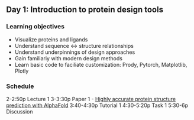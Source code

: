 ## Day 1: Introduction to protein design tools

### Learning objectives
- Visualize proteins and ligands
- Understand sequence <-> structure relationships
- Understand underpinnings of design approaches
- Gain familiariy with modern design methods
- Learn basic code to faciliate customization: Prody, Pytorch, Matplotlib, Plotly

### Schedule
2-2:50p Lecture 1
3-3:30p Paper 1 - [Highly accurate protein structure prediction with AlphaFold](https://www.nature.com/articles/s41586-021-03819-2)
3:40-4:30p Tutorial 1
4:30-5:20p Task 1
5:30-6p Discussion  


